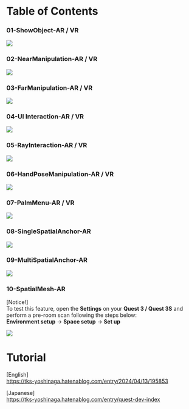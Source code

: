 # Table of Contents
### 01-ShowObject-AR / VR
[![](https://img.youtube.com/vi/eK1VH2kBx1A/0.jpg)](https://www.youtube.com/watch?v=eK1VH2kBx1A)

### 02-NearManipulation-AR / VR
[![](https://img.youtube.com/vi/IrYJ2kuhtq0/0.jpg)](https://www.youtube.com/watch?v=IrYJ2kuhtq0)

### 03-FarManipulation-AR / VR
[![](https://img.youtube.com/vi/2xgMdiKcJLo/0.jpg)](https://www.youtube.com/watch?v=2xgMdiKcJLo)

### 04-UI Interaction-AR / VR
[![](https://img.youtube.com/vi/_gd3JA_L0HA/0.jpg)](https://www.youtube.com/watch?v=_gd3JA_L0HA)

### 05-RayInteraction-AR / VR
[![](https://img.youtube.com/vi/T1ENjhBP9-w/0.jpg)](https://www.youtube.com/watch?v=T1ENjhBP9-w)

### 06-HandPoseManipulation-AR / VR
[![](https://img.youtube.com/vi/ts9KvhjWxNo/0.jpg)](https://www.youtube.com/watch?v=ts9KvhjWxNo)   

### 07-PalmMenu-AR / VR
[![](https://img.youtube.com/vi/cbm4VepVm2I/0.jpg)](https://www.youtube.com/watch?v=cbm4VepVm2I)   

### 08-SingleSpatialAnchor-AR
[![](https://img.youtube.com/vi/9ISEB5f6TyM/0.jpg)](https://www.youtube.com/watch?v=9ISEB5f6TyM)

### 09-MultiSpatialAnchor-AR
[![](https://img.youtube.com/vi/1zgUlxVs3aE/0.jpg)](https://www.youtube.com/watch?v=1zgUlxVs3aE)

### 10-SpatialMesh-AR
[Notice!]  
To test this feature, open the **Settings** on your **Quest 3 / Quest 3S** and perform a pre-room scan following the steps below:  
**Environment setup** → **Space setup** → **Set up**  
  
[![](https://img.youtube.com/vi/UQFJ9Kt1Sz4/0.jpg)](https://www.youtube.com/watch?v=UQFJ9Kt1Sz4)

# Tutorial
[English]  
https://tks-yoshinaga.hatenablog.com/entry/2024/04/13/195853  

[Japanese]  
https://tks-yoshinaga.hatenablog.com/entry/quest-dev-index
